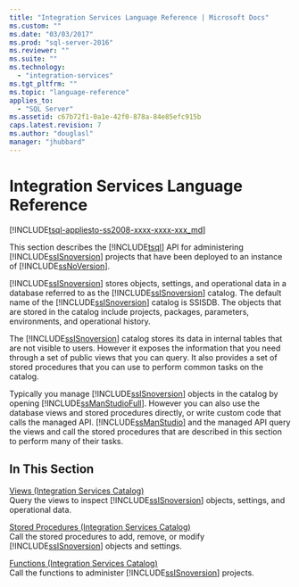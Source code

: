 ```yaml
---
title: "Integration Services Language Reference | Microsoft Docs"
ms.custom: ""
ms.date: "03/03/2017"
ms.prod: "sql-server-2016"
ms.reviewer: ""
ms.suite: ""
ms.technology: 
  - "integration-services"
ms.tgt_pltfrm: ""
ms.topic: "language-reference"
applies_to: 
  - "SQL Server"
ms.assetid: c67b72f1-0a1e-42f0-878a-84e85efc915b
caps.latest.revision: 7
ms.author: "douglasl"
manager: "jhubbard"
---
```

# Integration Services Language Reference
[!INCLUDE[tsql-appliesto-ss2008-xxxx-xxxx-xxx_md](../a9retired/includes/tsql-appliesto-ss2008-xxxx-xxxx-xxx-md.md)]

  This section describes the [!INCLUDE[tsql](../a9notintoc/includes/tsql-md.md)] API for administering [!INCLUDE[ssISnoversion](../a9notintoc/includes/ssisnoversion-md.md)] projects that have been deployed to an instance of [!INCLUDE[ssNoVersion](../a9notintoc/includes/ssnoversion-md.md)].  
  
 [!INCLUDE[ssISnoversion](../a9notintoc/includes/ssisnoversion-md.md)] stores objects, settings, and operational data in a database referred to as the [!INCLUDE[ssISnoversion](../a9notintoc/includes/ssisnoversion-md.md)] catalog. The default name of the [!INCLUDE[ssISnoversion](../a9notintoc/includes/ssisnoversion-md.md)] catalog is SSISDB. The objects that are stored in the catalog include projects, packages, parameters, environments, and operational history.  
  
 The [!INCLUDE[ssISnoversion](../a9notintoc/includes/ssisnoversion-md.md)] catalog stores its data in internal tables that are not visible to users. However it exposes the information that you need through a set of public views that you can query. It also provides a set of stored procedures that you can use to perform common tasks on the catalog.  
  
 Typically you manage [!INCLUDE[ssISnoversion](../a9notintoc/includes/ssisnoversion-md.md)] objects in the catalog by opening [!INCLUDE[ssManStudioFull](../a9notintoc/includes/ssmanstudiofull-md.md)]. However you can also use the database views and stored procedures directly, or write custom code that calls the managed API. [!INCLUDE[ssManStudio](../a9notintoc/includes/ssmanstudio-md.md)] and the managed API query the views and call the stored procedures that are described in this section to perform many of their tasks.  
  
## In This Section  
 [Views &#40;Integration Services Catalog&#41;](../integration-services/system/views/views-integration-services-catalog.md)  
 Query the views to inspect [!INCLUDE[ssISnoversion](../a9notintoc/includes/ssisnoversion-md.md)] objects, settings, and operational data.  
  
 [Stored Procedures &#40;Integration Services Catalog&#41;](../integration-services/system/stored-procedures/stored-procedures-integration-services-catalog.md)  
 Call the stored procedures to add, remove, or modify [!INCLUDE[ssISnoversion](../a9notintoc/includes/ssisnoversion-md.md)] objects and settings.  
  
 [Functions &#40;Integration Services Catalog&#41;](../a9retired/functions-integration-services-catalog.md)  
 Call the functions to administer [!INCLUDE[ssISnoversion](../a9notintoc/includes/ssisnoversion-md.md)] projects.  
  
  